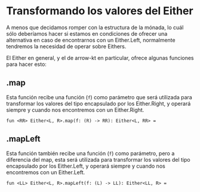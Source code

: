 # Transformando los valores del Either

A menos que decidamos romper con la estructura de la mónada, lo cuál sólo deberíamos hacer si estamos en condiciones de ofrecer una alternativa en caso de encontrarnos con un Either.Left, normalmente tendremos la necesidad de operar sobre Eithers.

El Either en general, y el de arrow-kt en particular, ofrece algunas funciones para hacer esto:

## .map

Esta función recibe una función (`f`) como parámetro que será utilizada para transformar los valores del tipo encapsulado por los Either.Right, y operará siempre y cuando nos encontremos con un Either.Right.

```
fun <RR> Either<L, R>.map(f: (R) -> RR): Either<L, RR> =
```

## .mapLeft

Esta función también recibe una función (`f`) como parámetro, pero a diferencia del map, esta será utilizada para transformar los valores del tipo encapsulado por los Either.Left, y operará siempre y cuando nos encontremos con un Either.Left.

```
fun <LL> Either<L, R>.mapLeft(f: (L) -> LL): Either<LL, R> =
```
